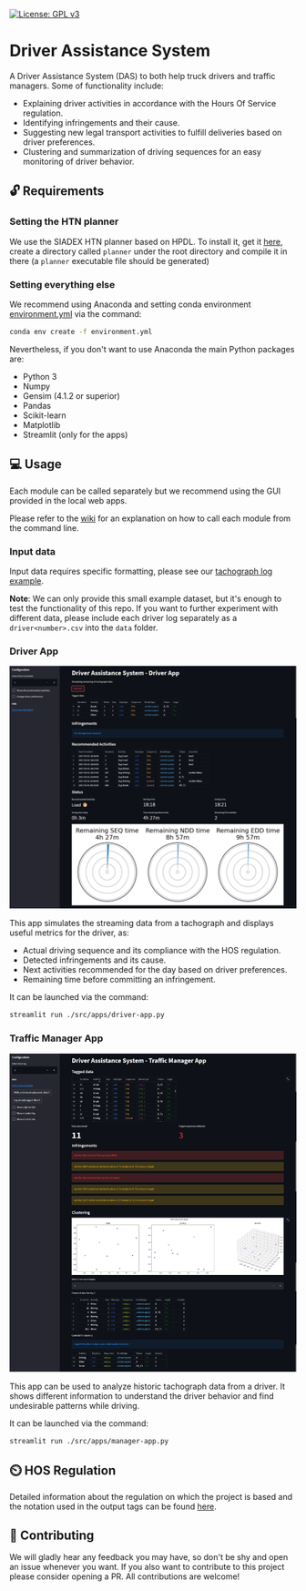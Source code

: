 [![License: GPL v3](https://img.shields.io/badge/License-GPLv3-blue.svg)](https://www.gnu.org/licenses/gpl-3.0)

# Driver Assistance System

A Driver Assistance System (DAS) to both help truck drivers and traffic managers. Some of functionality include:

- Explaining driver activities in accordance with the Hours Of Service regulation.
- Identifying infringements and their cause.
- Suggesting new legal transport activities to fulfill deliveries based on driver preferences.
- Clustering and summarization of driving sequences for an easy monitoring of driver behavior.

## :unlock: Requirements

### Setting the HTN planner

We use the SIADEX HTN planner based on HPDL. To install it, get it [here](https://github.com/IgnacioVellido/VGDL-to-HTN-Parser/tree/master/planners/Siadex), create a directory called ``planner`` under the root directory and compile it in there (a ``planner`` executable file should be generated)

### Setting everything else

We recommend using Anaconda and setting conda environment [environment.yml](./environment.yml) via the command:

```bash
conda env create -f environment.yml
```

Nevertheless, if you don't want to use Anaconda the main Python packages are:

- Python 3
- Numpy
- Gensim (4.1.2 or superior)
- Pandas
- Scikit-learn
- Matplotlib
- Streamlit (only for the apps)

## :computer: Usage

Each module can be called separately but we recommend using the GUI provided in the local web apps.

Please refer to the [wiki](https://github.com/IgnacioVellido/Driver-Assistance-System/wiki) for an explanation on how to call each module from the command line.

### Input data

Input data requires specific formatting, please see our [tachograph log example](data/driver.csv).

**Note**: We can only provide this small example dataset, but it's enough to test the functionality of this repo. If you want to further experiment with different data, please include each driver log separately as a ``driver<number>.csv`` into the ``data`` folder.

### Driver App

![Driver app](./doc/driver.png)

This app simulates the streaming data from a tachograph and displays useful metrics for the driver, as:

- Actual driving sequence and its compliance with the HOS regulation.
- Detected infringements and its cause.
- Next activities recommended for the day based on driver preferences.
- Remaining time before committing an infringement.

It can be launched via the command:

```bash
streamlit run ./src/apps/driver-app.py
```

### Traffic Manager App

![Manager app](./doc/manager.png)

This app can be used to analyze historic tachograph data from a driver. It shows different information to understand the driver behavior and find undesirable patterns while driving.

It can be launched via the command:

```bash
streamlit run ./src/apps/manager-app.py
```

## ⏲️ HOS Regulation

Detailed information about the regulation on which the project is based and the notation used in the output tags can be found [here](doc/HOS_regulation.md).

## :handshake: Contributing

We will gladly hear any feedback you may have, so don't be shy and open an issue whenever you want.
If you also want to contribute to this project please consider opening a PR. All contributions are welcome!
